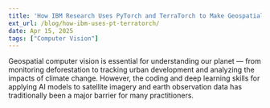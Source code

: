 ```yaml
---
title: 'How IBM Research Uses PyTorch and TerraTorch to Make Geospatial Computer Vision Accessible for Everyone'
ext_url: /blog/how-ibm-uses-pt-terratorch/
date: Apr 15, 2025
tags: ["Computer Vision"]
---
```


Geospatial computer vision is essential for understanding our planet — from monitoring deforestation to tracking urban development and analyzing the impacts of climate change. However, the coding and deep learning skills for applying AI models to satellite imagery and earth observation data has traditionally been a major barrier for many practitioners.
